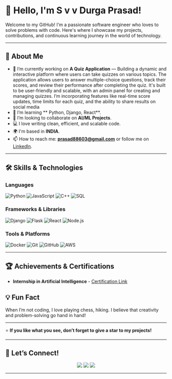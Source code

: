 # 👋 Hello, I'm S v v Durga Prasad!

Welcome to my GitHub! I'm a passionate software engineer who loves to solve problems with code. Here's where I showcase my projects, contributions, and continuous learning journey in the world of technology.

---

## 🚀 About Me

- 🔭 I’m currently working on **A Quiz Application** — Building a dynamic and interactive platform where users can take quizzes on various topics. The application allows users to answer multiple-choice questions, track their scores, and review their performance after completing the quiz. It's built to be user-friendly and scalable, with an admin panel for creating and managing quizzes. I’m incorporating features like real-time score updates, time limits for each quiz, and the ability to share results on social media
- 🌱 I’m learning ** Python, Django, React**.
- 👯 I’m looking to collaborate on **AI/ML Projects**.
- 💻 I love writing clean, efficient, and scalable code.
- 🌍 I'm based in **INDIA**.
- 📫 How to reach me: **prasad88603@gmail.com** or follow me on [LinkedIn](www.linkedin.com/in/s-v-v-durga-prasad).

---



## 🛠️ Skills & Technologies

### **Languages**
![Python](https://img.shields.io/badge/-Python-3776AB?style=flat-square&logo=python&logoColor=white)
![JavaScript](https://img.shields.io/badge/-JavaScript-F7DF1E?style=flat-square&logo=javascript&logoColor=black)
![C++](https://img.shields.io/badge/-C++-00599C?style=flat-square&logo=cplusplus&logoColor=white)
![SQL](https://img.shields.io/badge/-SQL-4479A1?style=flat-square&logo=postgresql&logoColor=white)

### **Frameworks & Libraries**
![Django](https://img.shields.io/badge/-Django-092E20?style=flat-square&logo=django&logoColor=white)
![Flask](https://img.shields.io/badge/-Flask-000000?style=flat-square&logo=flask&logoColor=white)
![React](https://img.shields.io/badge/-React-61DAFB?style=flat-square&logo=react&logoColor=black)
![Node.js](https://img.shields.io/badge/-Node.js-339933?style=flat-square&logo=nodedotjs&logoColor=white)

### **Tools & Platforms**
![Docker](https://img.shields.io/badge/-Docker-2496ED?style=flat-square&logo=docker&logoColor=white)
![Git](https://img.shields.io/badge/-Git-F05032?style=flat-square&logo=git&logoColor=white)
![GitHub](https://img.shields.io/badge/-GitHub-181717?style=flat-square&logo=github&logoColor=white)
![AWS](https://img.shields.io/badge/-AWS-FF9900?style=flat-square&logo=amazonaws&logoColor=white)

---



## 🏆 Achievements & Certifications

- **Internship in Artificial Intelligence** - [Certification Link](https://drive.google.com/file/d/1URi71jNxJ6YDDJA6PFtUwXy35tzmMCdG/view?usp=sharing)



## 💡 Fun Fact

When I’m not coding, I love  playing chess, hiking. I believe that creativity and problem-solving go hand in hand!

---

⭐️ **If you like what you see, don’t forget to give a star to my projects!**

---

## 🤝 Let’s Connect!

<p align="center">
<a href="https://linkedin.com/in/s-v-v-durga-prasad/" target="_blank"><img src="https://img.shields.io/badge/-LinkedIn-blue?style=for-the-badge&logo=linkedin&logoColor=white" /></a>
<a href="https://yourportfolio.com" target="_blank"><img src="https://img.shields.io/badge/-Portfolio-black?style=for-the-badge&logo=google-chrome&logoColor=white" /></a>
<a href="mailto:prasad88603@gmail.com" target="_blank"><img src="https://img.shields.io/badge/-Email-red?style=for-the-badge&logo=gmail&logoColor=white" /></a>

</p>

---
